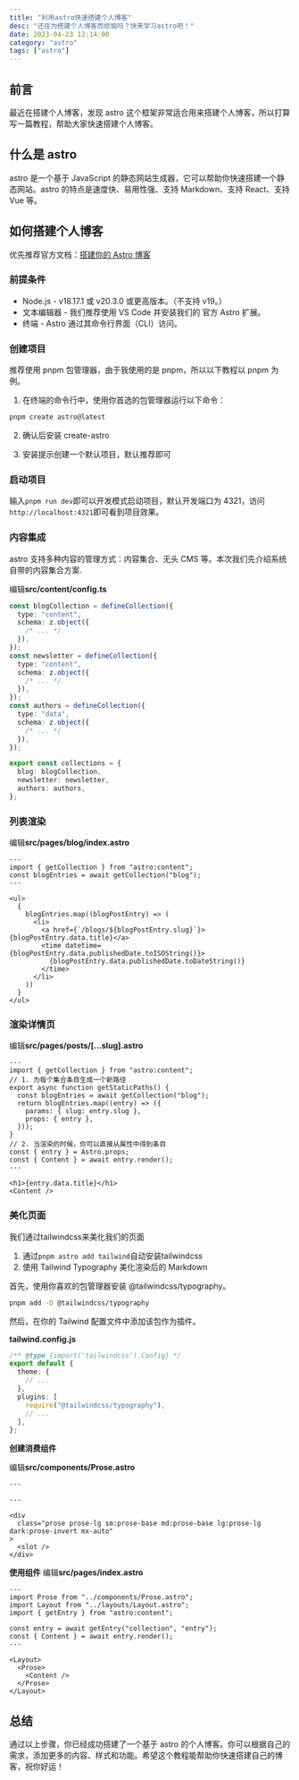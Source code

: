 ```yaml
---
title: "利用astro快速搭建个人博客"
desc: "还在为搭建个人博客而烦恼吗？快来学习astro吧！"
date: 2023-04-23 12:14:00
category: "astro"
tags: ["astro"]
---
```


## 前言

最近在搭建个人博客，发现 astro 这个框架非常适合用来搭建个人博客，所以打算写一篇教程，帮助大家快速搭建个人博客。

## 什么是 astro

astro 是一个基于 JavaScript 的静态网站生成器，它可以帮助你快速搭建一个静态网站。astro 的特点是速度快、易用性强、支持 Markdown、支持 React、支持 Vue 等。

## 如何搭建个人博客

优先推荐官方文档：[搭建你的 Astro 博客](https://docs.astro.build/zh-cn/tutorial/0-introduction/)

### 前提条件

- Node.js - v18.17.1 或 v20.3.0 或更高版本。（不支持 v19。）
- 文本编辑器 - 我们推荐使用 VS Code 并安装我们的 官方 Astro 扩展。
- 终端 - Astro 通过其命令行界面（CLI）访问。

### 创建项目

推荐使用 pnpm 包管理器，由于我使用的是 pnpm，所以以下教程以 pnpm 为例。

1. 在终端的命令行中，使用你首选的包管理器运行以下命令：

```bash
pnpm create astro@latest
```

2. 确认后安装 create-astro

3. 安装提示创建一个默认项目，默认推荐即可

### 启动项目

输入`pnpm run dev`即可以开发模式启动项目，默认开发端口为 4321，访问`http://localhost:4321`即可看到项目效果。

### 内容集成

astro 支持多种内容的管理方式：内容集合、无头 CMS 等。本次我们先介绍系统自带的内容集合方案.

编辑**src/content/config.ts**

```ts
const blogCollection = defineCollection({
  type: "content",
  schema: z.object({
    /* ... */
  }),
});
const newsletter = defineCollection({
  type: "content",
  schema: z.object({
    /* ... */
  }),
});
const authors = defineCollection({
  type: "data",
  schema: z.object({
    /* ... */
  }),
});

export const collections = {
  blog: blogCollection,
  newsletter: newsletter,
  authors: authors,
};
```

### 列表渲染

编辑**src/pages/blog/index.astro**

```astro
---
import { getCollection } from "astro:content";
const blogEntries = await getCollection("blog");
---

<ul>
  {
    blogEntries.map((blogPostEntry) => (
      <li>
        <a href={`/blogs/${blogPostEntry.slug}`}>{blogPostEntry.data.title}</a>
        <time datetime={blogPostEntry.data.publishedDate.toISOString()}>
          {blogPostEntry.data.publishedDate.toDateString()}
        </time>
      </li>
    ))
  }
</ul>
```

### 渲染详情页

编辑**src/pages/posts/[...slug].astro**

```astro
---
import { getCollection } from "astro:content";
// 1. 为每个集合条目生成一个新路径
export async function getStaticPaths() {
  const blogEntries = await getCollection("blog");
  return blogEntries.map((entry) => ({
    params: { slug: entry.slug },
    props: { entry },
  }));
}
// 2. 当渲染的时候，你可以直接从属性中得到条目
const { entry } = Astro.props;
const { Content } = await entry.render();
---

<h1>{entry.data.title}</h1>
<Content />
```

### 美化页面

我们通过tailwindcss来美化我们的页面

1. 通过`pnpm astro add tailwind`自动安装tailwindcss
2. 使用 Tailwind Typography 美化渲染后的 Markdown

首先，使用你喜欢的包管理器安装 @tailwindcss/typography。

```bash
pnpm add -D @tailwindcss/typography
```

然后，在你的 Tailwind 配置文件中添加该包作为插件。

**tailwind.config.js**

```ts
/** @type {import('tailwindcss').Config} */
export default {
  theme: {
    // ...
  },
  plugins: [
    require("@tailwindcss/typography"),
    // ...
  ],
};
```

**创建消费组件**

编辑**src/components/Prose.astro**

```astro
---

---

<div
  class="prose prose-lg sm:prose-base md:prose-base lg:prose-lg dark:prose-invert mx-auto"
>
  <slot />
</div>
```

**使用组件**
编辑**src/pages/index.astro**

```astro
---
import Prose from "../components/Prose.astro";
import Layout from "../layouts/Layout.astro";
import { getEntry } from "astro:content";

const entry = await getEntry("collection", "entry");
const { Content } = await entry.render();
---

<Layout>
  <Prose>
    <Content />
  </Prose>
</Layout>
```

## 总结

通过以上步骤，你已经成功搭建了一个基于 astro 的个人博客。你可以根据自己的需求，添加更多的内容、样式和功能。希望这个教程能帮助你快速搭建自己的博客，祝你好运！

